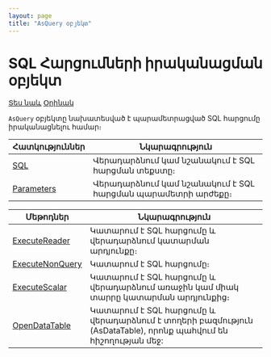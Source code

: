 ```yaml
---
layout: page
title: "AsQuery օբյեկտ"
---
```


# SQL Հարցումների իրականացման օբյեկտ

[Տես նաև](../objects.md) [Օրինակ](../Examples/E_AsQuery.md)

`AsQuery` օբյեկտը նախատեսված է պարամետրացված SQL հարցումը իրականացնելու համար։


| Հատկություններ | Նկարագրություն |
|--|--|
| [SQL](AsQuery/SQL.md) | Վերադարձնում կամ նշանակում է SQL հարցման տեքստը։ |
| [Parameters](AsQuery/Parameters.md) | Վերադարձնում կամ նշանակում է SQL հարցման պարամետրի արժեքը։ |


| Մեթոդներ | Նկարագրություն |
|--|--|
| [ExecuteReader](AsQuery/ExecuteReader.md) | Կատարում է SQL հարցումը և վերադարձնում կատարման արդյունքը։ |
| [ExecuteNonQuery](AsQuery/ExecuteNonQuery.md) | Կատարում է SQL հարցումը։ |
| [ExecuteScalar](AsQuery/ExecuteScalar.md) | Կատարում է SQL հարցումը և վերադարձնում առաջին կամ միակ տարրը կատարման արդյունքից։ |
| [OpenDataTable](AsQuery/OpenDataTable.md) | Կատարում է SQL հարցումը և վերադարձնում է տողերի բազմություն (AsDataTable), որոնք պահվում են հիշողության մեջ: |
